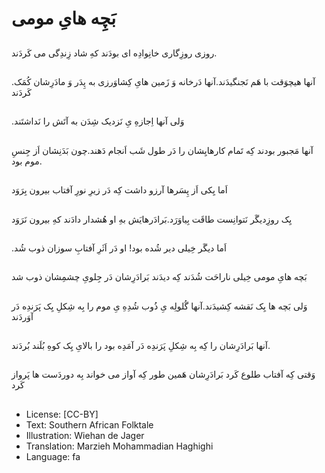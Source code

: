 # بَچِه هایِ مومی

##
روزی روزِگاری خانِوادِه ای بودَند کهِ شاد زِندِگی می کَردَند.

##
.آنها هیچوَقت با هَم نَجنگیدَند.آنها دَرخانه وَ زَمین هایِ کِشاوَرزی به پِدَر وَ مادَرِشان کُمَک کَردَند

##
.وَلی آنها اِجازهِ یِ نَزدیک شِدَن به آتَش را نَداشتَند

##
آنها مَجبور بودند کِه تَمام کارهایِشان را دَر طول شَب اَنجام دَهند.چون بَدَنِشان اَز جِنسِ موم بود.

##
اَما یِکی اَز پِسَرها آرزو داشت کِه دَر زیرِ نورِ آفتاب بیرون بِرَوَد

##
یِک روزِدیگَر نَتوانِست طاقَت بِیاوَرَد.بَرادَرهایَش بهِ او هُشدار دادَند کهِ بیرون نَرَوَد

##
.اَما دیگَر خِیلی دیر شُده بود! او دَر اَثَرِ آفتابِ سوزان ذوب شُد

##
بَچه هایِ مومی خِیلی ناراحَت شُدَند کِه دیدَند بَرادَرِشان دَر جِلویِ چشمِشان ذوب شد 

##
وَلی بَچه ها یِک نَقشه کِشیدَند.آنها گُلولِه یِ ذُوب شُدِهِ یِ موم را بِه شِکلِ یِک پَرَندِه دَر آوَردَند   

##
آنها بَرادَرِشان را کِه بِه شِکلِ پَرَندِه دَر آمَدِه بود را بالایِ یِک کوهِ بُلَند بُردَند.

##
وَقتی کِه آفتاب طلوع کَرد بَرادَرِشان هَمین طور کِه آواز می خواند بِه دوردَست ها پَرواز کَرد

##
* License: [CC-BY]
* Text: Southern African Folktale
* Illustration: Wiehan de Jager
* Translation: Marzieh Mohammadian Haghighi
* Language: fa

